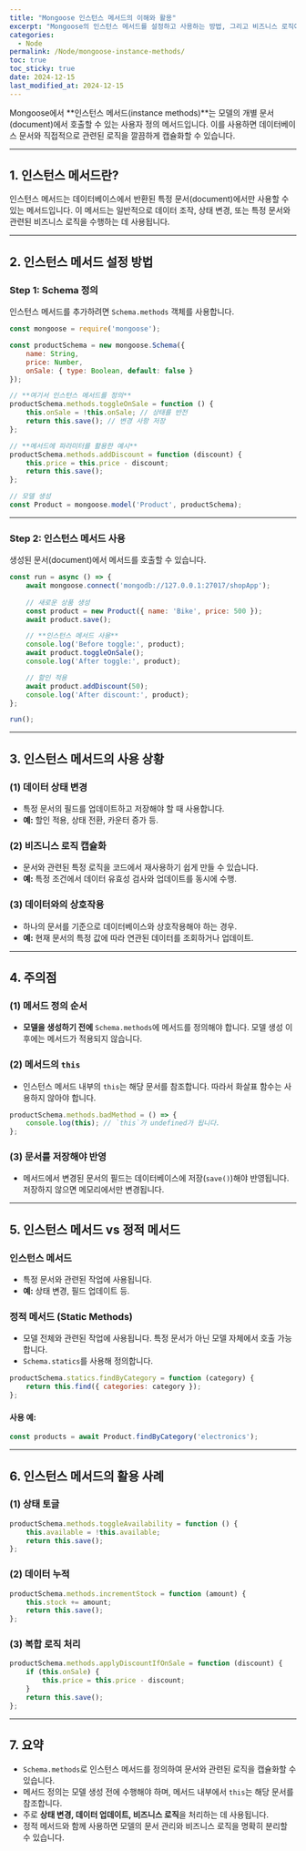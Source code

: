 ```yaml
---
title: "Mongoose 인스턴스 메서드의 이해와 활용"
excerpt: "Mongoose의 인스턴스 메서드를 설정하고 사용하는 방법, 그리고 비즈니스 로직에 캡슐화된 기능을 구현하는 사례를 살펴봅니다."
categories:
  - Node
permalink: /Node/mongoose-instance-methods/
toc: true
toc_sticky: true
date: 2024-12-15
last_modified_at: 2024-12-15
---
```


Mongoose에서 **인스턴스 메서드(instance methods)**는 모델의 개별 문서(document)에서 호출할 수 있는 사용자 정의 메서드입니다. 이를 사용하면 데이터베이스 문서와 직접적으로 관련된 로직을 깔끔하게 캡슐화할 수 있습니다.

---

## 1. 인스턴스 메서드란?

인스턴스 메서드는 데이터베이스에서 반환된 특정 문서(document)에서만 사용할 수 있는 메서드입니다. 이 메서드는 일반적으로 데이터 조작, 상태 변경, 또는 특정 문서와 관련된 비즈니스 로직을 수행하는 데 사용됩니다.

---

## 2. 인스턴스 메서드 설정 방법

### Step 1: Schema 정의

인스턴스 메서드를 추가하려면 `Schema.methods` 객체를 사용합니다.

```javascript
const mongoose = require('mongoose');

const productSchema = new mongoose.Schema({
    name: String,
    price: Number,
    onSale: { type: Boolean, default: false }
});

// **여기서 인스턴스 메서드를 정의**
productSchema.methods.toggleOnSale = function () {
    this.onSale = !this.onSale; // 상태를 반전
    return this.save(); // 변경 사항 저장
};

// **메서드에 파라미터를 활용한 예시**
productSchema.methods.addDiscount = function (discount) {
    this.price = this.price - discount;
    return this.save();
};

// 모델 생성
const Product = mongoose.model('Product', productSchema);
```

---

### Step 2: 인스턴스 메서드 사용

생성된 문서(document)에서 메서드를 호출할 수 있습니다.

```javascript
const run = async () => {
    await mongoose.connect('mongodb://127.0.0.1:27017/shopApp');
    
    // 새로운 상품 생성
    const product = new Product({ name: 'Bike', price: 500 });
    await product.save();

    // **인스턴스 메서드 사용**
    console.log('Before toggle:', product);
    await product.toggleOnSale();
    console.log('After toggle:', product);

    // 할인 적용
    await product.addDiscount(50);
    console.log('After discount:', product);
};

run();
```

---

## 3. 인스턴스 메서드의 사용 상황

### (1) 데이터 상태 변경
- 특정 문서의 필드를 업데이트하고 저장해야 할 때 사용합니다.
- **예:** 할인 적용, 상태 전환, 카운터 증가 등.

### (2) 비즈니스 로직 캡슐화
- 문서와 관련된 특정 로직을 코드에서 재사용하기 쉽게 만들 수 있습니다.
- **예:** 특정 조건에서 데이터 유효성 검사와 업데이트를 동시에 수행.

### (3) 데이터와의 상호작용
- 하나의 문서를 기준으로 데이터베이스와 상호작용해야 하는 경우.
- **예:** 현재 문서의 특정 값에 따라 연관된 데이터를 조회하거나 업데이트.

---

## 4. 주의점

### (1) 메서드 정의 순서
- **모델을 생성하기 전에** `Schema.methods`에 메서드를 정의해야 합니다. 모델 생성 이후에는 메서드가 적용되지 않습니다.

### (2) 메서드의 `this`
- 인스턴스 메서드 내부의 `this`는 해당 문서를 참조합니다. 따라서 화살표 함수는 사용하지 않아야 합니다.

```javascript
productSchema.methods.badMethod = () => {
    console.log(this); // `this`가 undefined가 됩니다.
};
```

### (3) 문서를 저장해야 반영
- 메서드에서 변경된 문서의 필드는 데이터베이스에 저장(`save()`)해야 반영됩니다. 저장하지 않으면 메모리에서만 변경됩니다.

---

## 5. 인스턴스 메서드 vs 정적 메서드

### 인스턴스 메서드
- 특정 문서와 관련된 작업에 사용됩니다.
- **예:** 상태 변경, 필드 업데이트 등.

### 정적 메서드 (Static Methods)
- 모델 전체와 관련된 작업에 사용됩니다. 특정 문서가 아닌 모델 자체에서 호출 가능합니다.
- `Schema.statics`를 사용해 정의합니다.

```javascript
productSchema.statics.findByCategory = function (category) {
    return this.find({ categories: category });
};
```

#### 사용 예:

```javascript
const products = await Product.findByCategory('electronics');
```

---

## 6. 인스턴스 메서드의 활용 사례

### (1) 상태 토글
```javascript
productSchema.methods.toggleAvailability = function () {
    this.available = !this.available;
    return this.save();
};
```

### (2) 데이터 누적
```javascript
productSchema.methods.incrementStock = function (amount) {
    this.stock += amount;
    return this.save();
};
```

### (3) 복합 로직 처리
```javascript
productSchema.methods.applyDiscountIfOnSale = function (discount) {
    if (this.onSale) {
        this.price = this.price - discount;
    }
    return this.save();
};
```

---

## 7. 요약

- `Schema.methods`로 인스턴스 메서드를 정의하여 문서와 관련된 로직을 캡슐화할 수 있습니다.
- 메서드 정의는 모델 생성 전에 수행해야 하며, 메서드 내부에서 `this`는 해당 문서를 참조합니다.
- 주로 **상태 변경, 데이터 업데이트, 비즈니스 로직**을 처리하는 데 사용됩니다.
- 정적 메서드와 함께 사용하면 모델의 문서 관리와 비즈니스 로직을 명확히 분리할 수 있습니다.

